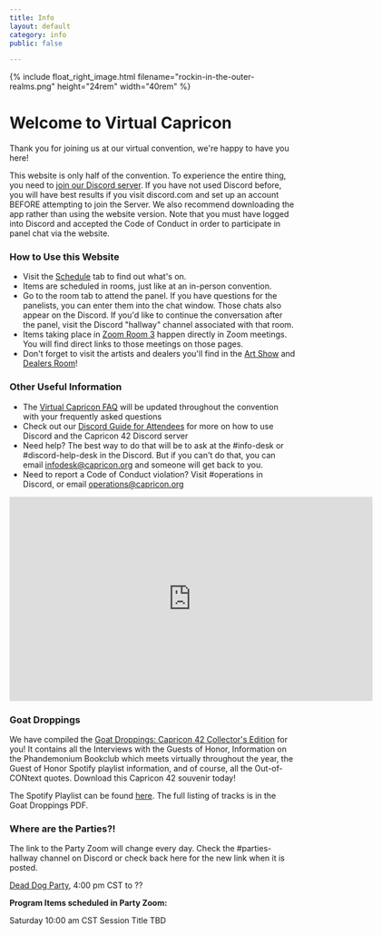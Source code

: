 ```yaml
---
title: Info
layout: default
category: info
public: false

---
```

{% include float_right_image.html filename="rockin-in-the-outer-realms.png" height="24rem" width="40rem" %}

# Welcome to Virtual Capricon

Thank you for joining us at our virtual convention, we're happy to have you here!

This website is only half of the convention. To experience the entire thing, you need to [join our Discord server](https://discord.gg/Hra39Zkrhf). If you have not used Discord before, you will have best results if you visit discord.com and set up an account BEFORE attempting to join the Server. We also recommend downloading the app rather than using the website version. Note that you must have logged into Discord and accepted the Code of Conduct in order to participate in panel chat via the website.

### How to Use this Website

* Visit the [Schedule](/schedule) tab to find out what's on.
* Items are scheduled in rooms, just like at an in-person convention.
* Go to the room tab to attend the panel. If you have questions for the panelists, you can enter them into the chat window. Those chats also appear on the Discord.  If you'd like to continue the conversation after the panel, visit the Discord "hallway" channel associated with that room.
* Items taking place in [Zoom Room 3](/zoom-room-three) happen directly in Zoom meetings. You will find direct links to those meetings on those pages.
* Don't forget to visit the artists and dealers you'll find in the [Art Show](/art-show) and [Dealers Room](dealers-room)!

### Other Useful Information

* The [Virtual Capricon FAQ](https://docs.google.com/document/d/1oBzw6dBxYuVC3bSnJcI3j-09k1EUgxTsghdBc9hviV4/edit?usp=sharing) will be updated throughout the convention with your frequently asked questions
* Check out our [Discord Guide for Attendees](https://docs.google.com/document/d/1whzM_TaA3LO4XLWDhV0oqrnyEa38GAXvaLsecep1yR8/edit?usp=sharing) for more on how to use Discord and the Capricon 42 Discord server
* Need help? The best way to do that will be to ask at the #info-desk or #discord-help-desk in the Discord. But if you can't do that, you can email infodesk@capricon.org and someone will get back to you.
* Need to report a Code of Conduct violation? Visit #operations in Discord, or email operations@capricon.org

<iframe src="https://player.vimeo.com/video/508676439" width="640" height="360" frameborder="0" allow="autoplay; fullscreen; picture-in-picture" allowfullscreen></iframe>

### Goat Droppings

We have compiled the [Goat Droppings: Capricon 42 Collector's Edition](/assets/images/goat-droppings-goh-interview-edition-cap-41.pdf) for you! It contains all the Interviews with the Guests of Honor, Information on the Phandemonium Bookclub which meets virtually throughout the year, the Guest of Honor Spotify playlist information, and of course, all the Out-of-CONtext quotes. Download this Capricon 42 souvenir today!

The Spotify Playlist can be found [here](https://open.spotify.com/playlist/01loUHWaOvW8mnzDyB33m1?si=Zc0i8N6jR16BEe9wCj0jng). The full listing of tracks is in the Goat Droppings PDF.

### Where are the Parties?!

The link to the Party Zoom will change every day. Check the #parties-hallway channel on Discord or check back here for the new link when it is posted.

[Dead Dog Party](https://us02web.zoom.us/j/89271480890?pwd=UElnMFkzeTlXbkhQQWhaZktwdkF5UT09), 4:00 pm CST to ??

**Program Items scheduled in Party Zoom:**

Saturday 10:00 am CST	Session Title TBD
